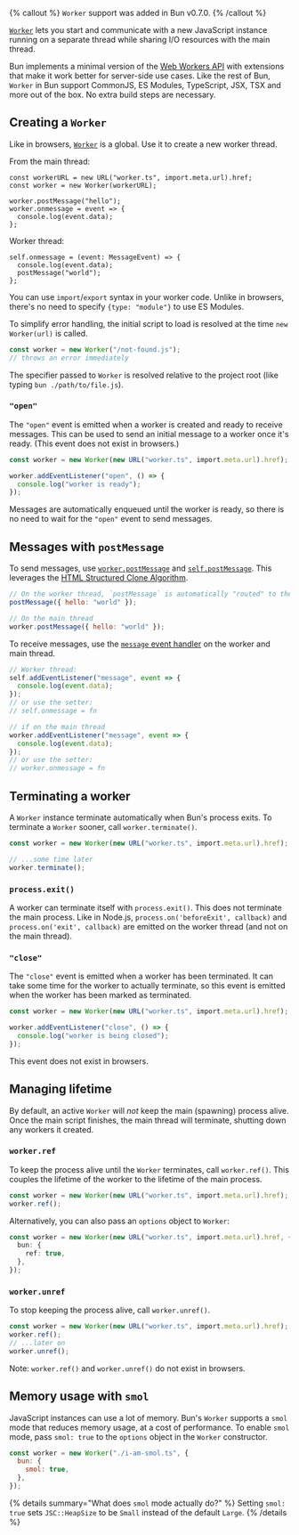 {% callout %}
`Worker` support was added in Bun v0.7.0.
{% /callout %}

[`Worker`](https://developer.mozilla.org/en-US/docs/Web/API/Worker) lets you start and communicate with a new JavaScript instance running on a separate thread while sharing I/O resources with the main thread.

Bun implements a minimal version of the [Web Workers API](https://developer.mozilla.org/en-US/docs/Web/API/Web_Workers_API) with extensions that make it work better for server-side use cases. Like the rest of Bun, `Worker` in Bun support CommonJS, ES Modules, TypeScript, JSX, TSX and more out of the box. No extra build steps are necessary.

## Creating a `Worker`

Like in browsers, [`Worker`](https://developer.mozilla.org/en-US/docs/Web/API/Worker) is a global. Use it to create a new worker thread.

From the main thread:

```js#Main_thread
const workerURL = new URL("worker.ts", import.meta.url).href;
const worker = new Worker(workerURL);

worker.postMessage("hello");
worker.onmessage = event => {
  console.log(event.data);
};
```

Worker thread:

```ts#worker.ts_(Worker_thread)
self.onmessage = (event: MessageEvent) => {
  console.log(event.data);
  postMessage("world");
};
```

You can use `import`/`export` syntax in your worker code. Unlike in browsers, there's no need to specify `{type: "module"}` to use ES Modules.

To simplify error handling, the initial script to load is resolved at the time `new Worker(url)` is called.

```js
const worker = new Worker("/not-found.js");
// throws an error immediately
```

The specifier passed to `Worker` is resolved relative to the project root (like typing `bun ./path/to/file.js`).

### `"open"`

The `"open"` event is emitted when a worker is created and ready to receive messages. This can be used to send an initial message to a worker once it's ready. (This event does not exist in browsers.)

```ts
const worker = new Worker(new URL("worker.ts", import.meta.url).href);

worker.addEventListener("open", () => {
  console.log("worker is ready");
});
```

Messages are automatically enqueued until the worker is ready, so there is no need to wait for the `"open"` event to send messages.

## Messages with `postMessage`

To send messages, use [`worker.postMessage`](https://developer.mozilla.org/en-US/docs/Web/API/Worker/postMessage) and [`self.postMessage`](https://developer.mozilla.org/en-US/docs/Web/API/Window/postMessage). This leverages the [HTML Structured Clone Algorithm](https://developer.mozilla.org/en-US/docs/Web/API/Web_Workers_API/Structured_clone_algorithm).

```js
// On the worker thread, `postMessage` is automatically "routed" to the parent thread.
postMessage({ hello: "world" });

// On the main thread
worker.postMessage({ hello: "world" });
```

To receive messages, use the [`message` event handler](https://developer.mozilla.org/en-US/docs/Web/API/Worker/message_event) on the worker and main thread.

```js
// Worker thread:
self.addEventListener("message", event => {
  console.log(event.data);
});
// or use the setter:
// self.onmessage = fn

// if on the main thread
worker.addEventListener("message", event => {
  console.log(event.data);
});
// or use the setter:
// worker.onmessage = fn
```

## Terminating a worker

A `Worker` instance terminate automatically when Bun's process exits. To terminate a `Worker` sooner, call `worker.terminate()`.

```ts
const worker = new Worker(new URL("worker.ts", import.meta.url).href);

// ...some time later
worker.terminate();
```

### `process.exit()`

A worker can terminate itself with `process.exit()`. This does not terminate the main process. Like in Node.js, `process.on('beforeExit', callback)` and `process.on('exit', callback)` are emitted on the worker thread (and not on the main thread).

### `"close"`

The `"close"` event is emitted when a worker has been terminated. It can take some time for the worker to actually terminate, so this event is emitted when the worker has been marked as terminated.

```ts
const worker = new Worker(new URL("worker.ts", import.meta.url).href);

worker.addEventListener("close", () => {
  console.log("worker is being closed");
});
```

This event does not exist in browsers.

## Managing lifetime

By default, an active `Worker` will _not_ keep the main (spawning) process alive. Once the main script finishes, the main thread will terminate, shutting down any workers it created.

### `worker.ref`

To keep the process alive until the `Worker` terminates, call `worker.ref()`. This couples the lifetime of the worker to the lifetime of the main process.

```ts
const worker = new Worker(new URL("worker.ts", import.meta.url).href);
worker.ref();
```

Alternatively, you can also pass an `options` object to `Worker`:

```ts
const worker = new Worker(new URL("worker.ts", import.meta.url).href, {
  bun: {
    ref: true,
  },
});
```

### `worker.unref`

To stop keeping the process alive, call `worker.unref()`.

```ts
const worker = new Worker(new URL("worker.ts", import.meta.url).href);
worker.ref();
// ...later on
worker.unref();
```

Note: `worker.ref()` and `worker.unref()` do not exist in browsers.

## Memory usage with `smol`

JavaScript instances can use a lot of memory. Bun's `Worker` supports a `smol` mode that reduces memory usage, at a cost of performance. To enable `smol` mode, pass `smol: true` to the `options` object in the `Worker` constructor.

```js
const worker = new Worker("./i-am-smol.ts", {
  bun: {
    smol: true,
  },
});
```

{% details summary="What does `smol` mode actually do?" %}
Setting `smol: true` sets `JSC::HeapSize` to be `Small` instead of the default `Large`.
{% /details %}

